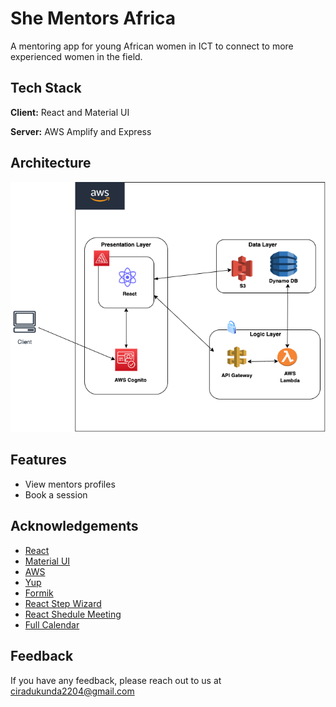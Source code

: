 
# She Mentors Africa

A mentoring app for young African women in ICT to connect to more experienced women in the field. 

## Tech Stack

**Client:** React and Material UI

**Server:** AWS Amplify and Express

## Architecture
 ![Architecture](./public/shementorsafricadraw.io.png)
## Features

- View mentors profiles
- Book a session

## Acknowledgements

 - [React](https://reactjs.org/)
 - [Material UI](https://mui.com/)
 - [AWS](https://aws.amazon.com/)
 - [Yup](https://www.npmjs.com/package/yup)
 - [Formik](https://formik.org/)
 - [React Step Wizard](https://www.npmjs.com/package/react-step-wizard)
 - [React Shedule Meeting](https://www.npmjs.com/package/react-schedule-meeting)
 - [Full Calendar](https://fullcalendar.io/)
## Feedback

If you have any feedback, please reach out to us at ciradukunda2204@gmail.com